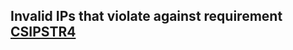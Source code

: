 ## Invalid IPs that violate against requirement [CSIPSTR4](https://dilcisboard.github.io/E-ARK-CSIP/specification/implementation/structure/#CSIPSTR4)
